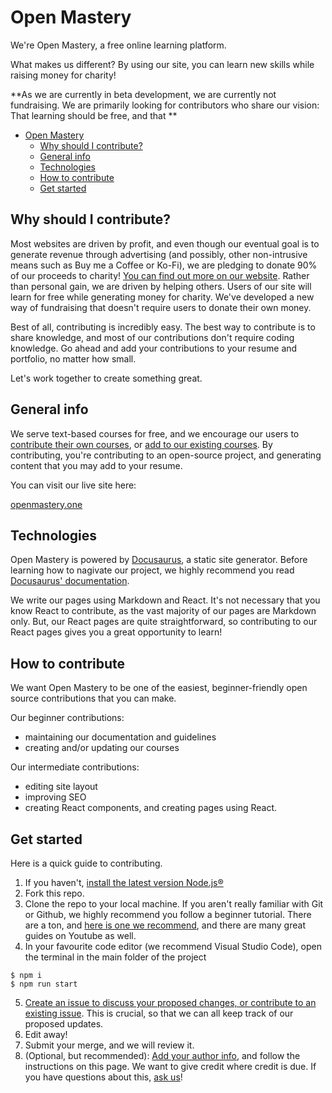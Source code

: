 # Open Mastery

We're Open Mastery, a free online learning platform.

What makes us different? By using our site, you can learn new skills while raising money for charity!

**As we are currently in beta development, we are currently not fundraising. We are primarily looking for contributors who share our vision: That learning should be free, and that **

- [Open Mastery](#open-education)
  - [Why should I contribute?](#why-should-i-contribute)
  - [General info](#general-info)
  - [Technologies](#technologies)
  - [How to contribute](#how-to-contribute)
  - [Get started](#get-started)

## Why should I contribute?

Most websites are driven by profit, and even though our eventual goal is to generate revenue through advertising (and possibly, other non-intrusive means such as Buy me a Coffee or Ko-Fi), we are pledging to donate 90% of our proceeds to charity! [You can find out more on our website](https://openmastery.one/about). Rather than personal gain, we are driven by helping others. Users of our site will learn for free while generating money for charity. We've developed a new way of fundraising that doesn't require users to donate their own money.

Best of all, contributing is incredibly easy. The best way to contribute is to share knowledge, and most of our contributions don't require coding knowledge. Go ahead and add your contributions to your resume and portfolio, no matter how small.

Let's work together to create something great.

## General info

We serve text-based courses for free, and we encourage our users to [contribute their own courses](./GUIDE_TO_CREATE_COURSES.md), or [add to our existing courses](./GUIDE_TO_UPDATE_COURSES.md). By contributing, you're contributing to an open-source project, and generating content that you may add to your resume.

You can visit our live site here:

[openmastery.one](https://openmastery.one/)

## Technologies

Open Mastery is powered by [Docusaurus](https://docusaurus.io/), a static site generator. Before learning how to nagivate our project, we highly recommend you read [Docusaurus' documentation](https://docusaurus.io/docs).

We write our pages using Markdown and React. It's not necessary that you know React to contribute, as the vast majority of our pages are Markdown only. But, our React pages are quite straightforward, so contributing to our React pages gives you a great opportunity to learn!

## How to contribute

We want Open Mastery to be one of the easiest, beginner-friendly open source contributions that you can make.

Our beginner contributions:

- maintaining our documentation and guidelines
- creating and/or updating our courses

Our intermediate contributions:

- editing site layout
- improving SEO
- creating React components, and creating pages using React.

## Get started

Here is a quick guide to contributing.

1. If you haven't, [install the latest version Node.js®](https://nodejs.org/en/download/)
2. Fork this repo.
3. Clone the repo to your local machine. If you aren't really familiar with Git or Github, we highly recommend you follow a beginner tutorial. There are a ton, and [here is one we recommend](https://www.freecodecamp.org/news/git-and-github-for-beginners/), and there are many great guides on Youtube as well.
4. In your favourite code editor (we recommend Visual Studio Code), open the terminal in the main folder of the project

```
$ npm i
$ npm run start
```

5. [Create an issue to discuss your proposed changes, or contribute to an existing issue](https://github.com/chrisnmorrison/openmastery/issues). This is crucial, so that we can all keep track of our proposed updates.
6. Edit away!
7. Submit your merge, and we will review it.
8. (Optional, but recommended): [Add your author info](https://openmastery.one/authors/), and follow the instructions on this page. We want to give credit where credit is due. If you have questions about this, [ask us](./SUPPORT.md)!
